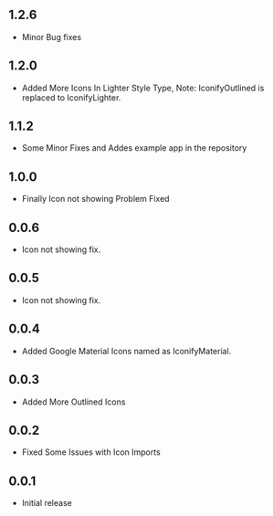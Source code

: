 ## 1.2.6
* Minor Bug fixes
## 1.2.0
* Added More Icons In Lighter Style Type, Note: IconifyOutlined is replaced to IconifyLighter.
## 1.1.2
* Some Minor Fixes and Addes example app in the repository
## 1.0.0
* Finally Icon not showing Problem Fixed
## 0.0.6
* Icon not showing fix.
## 0.0.5
* Icon not showing fix.
## 0.0.4
* Added Google Material Icons named as IconifyMaterial.
## 0.0.3
* Added More Outlined Icons
## 0.0.2
* Fixed Some Issues with Icon Imports
## 0.0.1
* Initial release